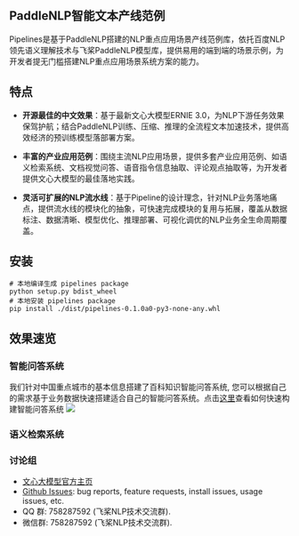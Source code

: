## PaddleNLP智能文本产线范例

Pipelines是基于PaddleNLP搭建的NLP重点应用场景产线范例库，依托百度NLP领先语义理解技术与飞桨PaddleNLP模型库，提供易用的端到端的场景示例，为开发者提无门槛搭建NLP重点应用场景系统方案的能力。

## 特点

- **开源最佳的中文效果**：基于最新文心大模型ERNIE 3.0，为NLP下游任务效果保驾护航；结合PaddleNLP训练、压缩、推理的全流程文本加速技术，提供高效经济的预训练模型落部署方案。

- **丰富的产业应用范例**：围绕主流NLP应用场景，提供多套产业应用范例、如语义检索系统、文档视觉问答、语音指令信息抽取、评论观点抽取等，为开发者提供文心大模型的最佳落地实践。

- **灵活可扩展的NLP流水线**：基于Pipeline的设计理念，针对NLP业务落地痛点，提供流水线的模块化的抽象，可快速完成模块的复用与拓展，覆盖从数据标注、数据清晰、模型优化、推理部署、可视化调优的NLP业务全生命周期覆盖。

## 安装

```script
# 本地编译生成 pipelines package
python setup.py bdist_wheel
# 本地安装 pipelines package
pip install ./dist/pipelines-0.1.0a0-py3-none-any.whl
```


## 效果速览

### 智能问答系统
我们针对中国重点城市的基本信息搭建了百科知识智能问答系统, 您可以根据自己的需求基于业务数据快速搭建适合自己的智能问答系统。点击[这里](./examples/question-answering/)查看如何快速构建智能问答系统
![](https://tianxin1860.github.io/img/qa.jif)

### 语义检索系统


### 讨论组
- [文心大模型官方主页](https://wenxin.baidu.com/)
- [Github Issues](https://github.com/PaddlePaddle/PaddleNLP/issues): bug reports, feature requests, install issues, usage issues, etc.
- QQ 群: 758287592 (飞桨NLP技术交流群).
- 微信群: 758287592 (飞桨NLP技术交流群).

